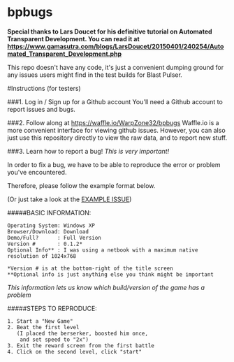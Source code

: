 bpbugs
==========
**Special thanks to Lars Doucet for his definitive tutorial on Automated Transparent Development.  You can read it at https://www.gamasutra.com/blogs/LarsDoucet/20150401/240254/Automated_Transparent_Development.php**

This repo doesn't have any code, it's just a convenient dumping ground for any issues users might find in the test builds for Blast Pulser.

#Instructions (for testers)

###1. Log in / Sign up for a Github account
You'll need a Github account to report issues and bugs.

###2. Follow along at https://waffle.io/WarpZone32/bpbugs
Waffle.io is a more convenient interface for viewing github issues. However, you can also just use this repository directly to view the raw data, and to report new stuff.

###3. Learn how to report a bug! *This is very important!*

In order to fix a bug, we have to be able to reproduce the error or problem you've encountered.

Therefore, please follow the example format below.

(Or just take a look at the [EXAMPLE ISSUE](https://github.com/larsiusprime/tdrpg-bugs/issues/1))

#####BASIC INFORMATION:
```
Operating System: Windows XP
Browser/Download: Download
Demo/Full?      : Full Version
Version #       : 0.1.2*
Optional Info** : I was using a netbook with a maximum native resolution of 1024x768

*Version # is at the bottom-right of the title screen
**Optional info is just anything else you think might be important
```

*This information lets us know which build/version of the game has a problem*

#####STEPS TO REPRODUCE:
```
1. Start a "New Game"
2. Beat the first level 
   (I placed the berserker, boosted him once, 
    and set speed to "2x")
3. Exit the reward screen from the first battle
4. Click on the second level, click "start"
